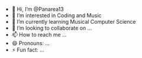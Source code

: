- 👋 Hi, I’m @Panarea13
- 👀 I’m interested in Coding and Music
- 🌱 I’m currently learning Musical Computer Science
- 💞️ I’m looking to collaborate on ...
- 📫 How to reach me ...
- 😄 Pronouns: ...
- ⚡ Fun fact: ...

<!---
Panarea13/Panarea13 is a ✨ special ✨ repository because its `README.md` (this file) appears on your GitHub profile.
You can click the Preview link to take a look at your changes.
--->
